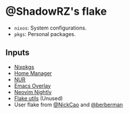 # @ShadowRZ's flake

* `nixos`: System configurations.
* `pkgs`: Personal packages.

## Inputs

* [Nixpkgs](https://github.com/NixOS/nixpkgs)
* [Home Manager](https://github.com/nix-community/home-manager)
* [NUR](https://github.com/nix-community/NUR)
* [Emacs Overlay](https://github.com/nix-community/emacs-overlay)
* [Neovim Nightly](https://github.com/nix-community/neovim-nightly-overlay)
* [Flake utils](https://github.com/numtide/flake-utils) (Unused)
* User flake from [@NickCao](https://github.com/NickCao/flakes) and [@berberman](https://github.com/berberman/flakes)
